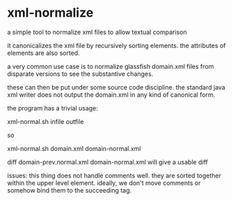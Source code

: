 # xml-normalize
a simple tool to normalize xml files to allow textual comparison

it canonicalizes the xml file by recursively sorting elements.
the attributes of elements are also sorted.

a very common use case is to normalize glassfish domain.xml files
from disparate versions to see the substantive changes.

these can then be put under some source code discipline.  the standard
java xml writer does not output the domain.xml in any kind of canonical
form.

the program has a trivial usage:

xml-normal.sh infile outfile

so

xml-normal.sh domain.xml domain-normal.xml

diff domain-prev.normal.xml domain-normal.xml will give a usable diff

issues:
this thing does not handle comments well.  they are sorted together
within the upper level element.  ideally, we don't move comments or somehow bind them to the succeeding tag.
